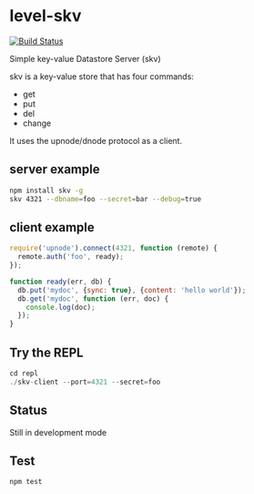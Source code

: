 # level-skv

[![Build Status](https://secure.travis-ci.org/twilson63/level-skv.png)](http://travis-ci.org/twilson63/level-skv)

Simple key-value Datastore Server (skv)

skv is a key-value store that has four commands:

* get
* put
* del
* change

It uses the upnode/dnode protocol as a client.

## server example

``` sh
npm install skv -g
skv 4321 --dbname=foo --secret=bar --debug=true
```

## client example

``` js
require('upnode').connect(4321, function (remote) {
  remote.auth('foo', ready);
});

function ready(err, db) {
  db.put('mydoc', {sync: true}, {content: 'hello world'});
  db.get('mydoc', function (err, doc) {
    console.log(doc);
  });
}

```

## Try the REPL

``` js
cd repl
./skv-client --port=4321 --secret=foo

```


## Status

Still in development mode


## Test

```
npm test
```
